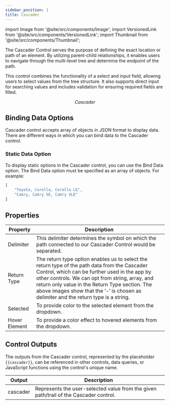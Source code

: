 ```yaml
---
sidebar_position: 1
title: Cascader
---
```


import Image from '@site/src/components/Image';
import VersionedLink from '@site/src/components/VersionedLink';
import Thumbnail from '@site/src/components/Thumbnail';

The Cascader Control serves the purpose of defining the exact location or path of an element. By utilizing parent-child relationships, it enables users to navigate through the multi-level tree and determine the endpoint of the path.

This control combines the functionality of a select and input field, allowing users to select values from the tree structure. It also supports direct input for searching values and includes validation for ensuring required fields are filled.

<figure>
  <Thumbnail src="/img/reference/controls/cascader/preview.png" alt="Cascader" />
  <figcaption align = "center"><i>Cascader</i></figcaption>
</figure>

 
## Binding Data Options

Cascader control accepts array of objects in JSON format to display data. There are different ways in which you can bind data to the Cascader control.

### Static Data Option

To display static options in the Cascader control, you can use the Bind Data option. The Bind Data option must be specified as an array of objects. For example:

```js
[
    "Toyota, Corolla, Corolla LE",
    "Camry, Camry SE, Camry XLE"
]
```

## Properties 

| Property       | Description                                                                                                                          |
|----------------|--------------------------------------------------------------------------------------------------------------------------------------|
| Delimiter      | This delimiter determines the symbol on which the path connected to our Cascader Control would be separated.                        |
| Return Type    | The return type option enables us to select the return type of the path data from the Cascader Control, which can be further used in the app by other controls. We can opt from string, array, and return only value in the Return Type section. The above images show that the ‘-’ is chosen as delimiter and the return type is a string. |
| Selected       | To provide color to the selected element from the dropdown.                                                                           |
| Hover Element  | To provide a color effect to hovered elements from the dropdown.                                                                      |

## Control Outputs

The outputs from the Cascader control, represented by the placeholder `{{cascader}}`, can be referenced in other controls, data queries, or JavaScript functions using the control's unique name.

| Output       | Description                                                                                                  |
|--------------|--------------------------------------------------------------------------------------------------------------|
| cascader    | Represents the user-selected value from the given path/trail of the Cascader control.                        |